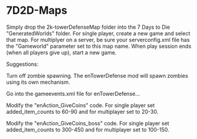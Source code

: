 # 7D2D-Maps

Simply drop the 2k-towerDefenseMap folder into the 7 Days to Die "GeneratedWorlds" folder. For single player, create a new game and select that map. For multiplyer on a server, be sure your serverconfig.xml file has the "Gameworld" parameter set to this map name. When play session ends (when all players give up), start a new game.

Suggestions: 

Turn off zombie spawning. The enTowerDefense mod will spawn zombies using its own mechanism. 

Go into the gameevents.xml file for enTowerDefense...

Modify the "enAction_GiveCoins" code. For single player set added_item_counts to 60-90 and for multiplayer set to 20-30.

Modify the "enAction_GiveCoins_boss" code. For single player set added_item_counts to 300-450 and for multiplayer set to 100-150.
